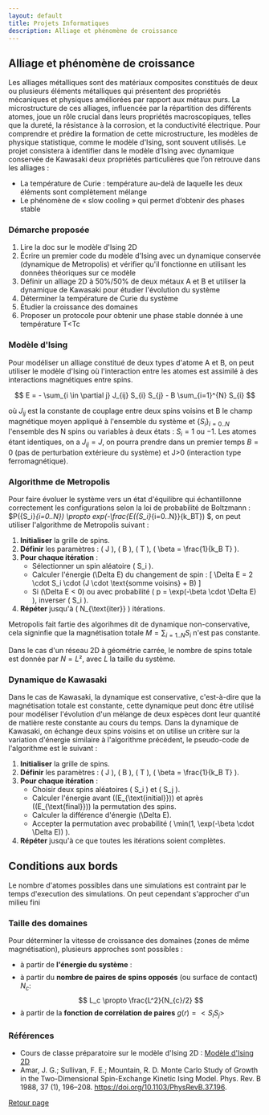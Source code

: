 ```yaml
---
layout: default
title: Projets Informatiques
description: Alliage et phénomène de croissance
---
```


## Alliage et phénomène de croissance

Les alliages métalliques sont des matériaux composites constitués de deux ou plusieurs éléments métalliques qui présentent des propriétés mécaniques et physiques améliorées par rapport aux métaux purs. La microstructure de ces alliages, influencée par la répartition des différents atomes, joue un rôle crucial dans leurs propriétés macroscopiques, telles que la dureté, la résistance à la corrosion, et la conductivité électrique. Pour comprendre et prédire la formation de cette microstructure, les modèles de physique statistique, comme le modèle d'Ising, sont souvent utilisés. Le projet consistera à identifier dans le modèle d’Ising avec dynamique conservée de Kawasaki deux propriétés particulières que l’on retrouve dans les alliages :

- La température de Curie : température au-delà de laquelle les deux éléments sont complètement mélange
- Le phénomène de « slow cooling » qui permet d’obtenir des phases stable 

### Démarche proposée

1) Lire la doc sur le modèle d'Ising 2D
2) Écrire un premier code du modèle d'Ising avec un dynamique conservée (dynamique de Metropolis) et vérifier qu'il fonctionne en utilisant les données théoriques sur ce modèle
3) Définir un alliage 2D à 50%/50% de deux métaux A et B et utiliser la dynamique de Kawasaki pour étudier l'évolution du système
4) Déterminer la température de Curie du système
5) Étudier la croissance des domaines
6) Proposer un protocole pour obtenir une phase stable donnée à une température T<Tc

### Modèle d'Ising

Pour modéliser un alliage constitué de deux types d'atome A et B, on peut utiliser le modèle d'Ising où l'interaction entre les atomes est assimilé à des interactions magnétiques entre spins.

$$
E = - \sum_{i \in \partial j} J_{ij} S_{i} S_{j} - B \sum_{i=1}^{N} S_{i}
$$

où $J_{ij}$ est la constante de couplage entre deux spins voisins et B le champ magnétique moyen appliqué à l'ensemble du système et $\{S_i\}_{i=0..N}$ l'ensemble des N spins ou variables à deux états : $S_i=1$ ou $-1$.
Les atomes étant identiques, on a $J_{ij} = J$, on pourra prendre dans un premier temps $B = 0$ (pas de perturbation extérieure du système) et J>0 (interaction type ferromagnétique).

### Algorithme de Metropolis

Pour faire évoluer le système vers un état d'équilibre qui échantillonne correctement les configurations selon la loi de probabilité de Boltzmann : $P(\{S_i\}_{i=0..N}) \propto exp(-\frac{E(\{S_i\}_{i=0..N}}{k_BT}) $, on peut utiliser l'algorithme de Metropolis suivant :

1. **Initialiser** la grille de spins.
2. **Définir** les paramètres : \( J \), \( B \), \( T \), \( \beta = \frac{1}{k_B T} \).
3. **Pour chaque itération** :
   - Sélectionner un spin aléatoire \( S_i \).
   - Calculer l'énergie \(\Delta E\) du changement de spin :
     \[
     \Delta E = 2 \cdot S_i \cdot (J \cdot \text{somme voisins} + B)
     \]
   - Si \(\Delta E < 0\) ou avec probabilité \( p = \exp(-\beta \cdot \Delta E) \), inverser \( S_i \).
4. **Répéter** jusqu'à \( N_{\text{iter}} \) itérations.

Metropolis fait fartie des algorihmes dit de dynamique non-conservative, cela signinfie que la magnétisation totale $M = \sum_{i=1..N} S_i$ n'est pas constante.

Dans le cas d'un réseau 2D à géométrie carrée, le nombre de spins totale est donnée par $N = L²$, avec $L$ la taille du système.

### Dynamique de Kawasaki

Dans le cas de Kawasaki, la dynamique est conservative, c'est-à-dire que la magnétisation totale est constante, cette dynamique peut donc être utilisé pour modéliser l'évolution d'un mélange de deux espèces dont leur quantité de matière reste constante au cours du temps. Dans la dynamique de Kawasaki, on échange deux spins voisins et on utilise un critère sur la variation d'énergie similaire à l'algorithme précédent, le pseudo-code de l'algorithme est le suivant :

1. **Initialiser** la grille de spins.
2. **Définir** les paramètres : \( J \), \( B \), \( T \), \( \beta = \frac{1}{k_B T} \).
3. **Pour chaque itération** :
   - Choisir deux spins aléatoires \( S_i \) et \( S_j \).
   - Calculer l'énergie avant \((E_{\text{initial}})\) et après \((E_{\text{final}})\) la permutation des spins.
   - Calculer la différence d'énergie \(\Delta E\).
   - Accepter la permutation avec probabilité \( \min(1, \exp(-\beta \cdot \Delta E)) \).
4. **Répéter** jusqu'à ce que toutes les itérations soient complètes.

## Conditions aux bords
Le nombre d'atomes possibles dans une simulations est contraint par le temps d'execution des simulations. On peut cependant s'approcher d'un milieu fini

### Taille des domaines

Pour déterminer la vitesse de croissance des domaines (zones de même magnétisation), plusieurs approches sont possibles :
- à partir de **l'énergie du système** :
$$
$$
- à partir du **nombre de paires de spins opposés** (ou surface de contact) $N_c$:
$$
L_c \propto \frac{L^2}{N_{c}/2}
$$
- à partir de la **fonction de corrélation de paires** $g(r) = <S_i S_j>$

### Références

- Cours de classe préparatoire sur le modèle d'Ising 2D : [Modèle d'Ising 2D](https://femto-physique.fr/simulations/ising2D.php#menu)
- Amar, J. G.; Sullivan, F. E.; Mountain, R. D. Monte Carlo Study of Growth in the Two-Dimensional Spin-Exchange Kinetic Ising Model. Phys. Rev. B 1988, 37 (1), 196–208. https://doi.org/10.1103/PhysRevB.37.196.

[Retour page](sujets_AH_24-25.md)